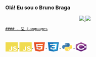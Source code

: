 ### Olá! Eu sou o Bruno Braga

<div align="center">
  <a href="https://github.com/brunoobraga">
  <img width="42%" src="https://github-readme-stats.vercel.app/api?username=brunoobraga&show_icons=true&theme=dracula&include_all_commits=true&count_private=true"/>
  <img width="42%" src="https://github-readme-stats.vercel.app/api/top-langs/?username=brunoobraga&layout=compact&langs_count=7&theme=dracula"/>
</div>
  
    #### - 💻 Languages
  <div style="display: inline_block"><br>
  <img align="center" alt="Enzo-Js" height="30" width="40" src="https://raw.githubusercontent.com/devicons/devicon/master/icons/javascript/javascript-plain.svg">
  
  <img align="center" alt="Brunin-Js" height="30" width="40" src="https://raw.githubusercontent.com/devicons/devicon/master/icons/javascript/javascript-plain.svg">
  <img align="center" alt="Bruno-HTML" height="30" width="40" src="https://raw.githubusercontent.com/devicons/devicon/master/icons/html5/html5-original.svg">
  <img align="center" alt="Bruno-CSS" height="30" width="40" src="https://raw.githubusercontent.com/devicons/devicon/master/icons/css3/css3-original.svg">
  <img align="center" alt="Bruno-Python" height="30" width="40" src="https://raw.githubusercontent.com/devicons/devicon/master/icons/python/python-original.svg">
  <img align="center" alt="Bruno-Csharp" height="30" width="40" src="https://raw.githubusercontent.com/devicons/devicon/master/icons/csharp/csharp-original.svg">

</div>
  
  ##
